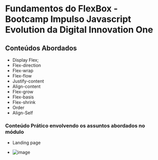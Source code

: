 # Fundamentos do FlexBox - Bootcamp Impulso Javascript Evolution da Digital Innovation One

## Conteúdos Abordados
- Display Flex;
- Flex-direction
- Flex-wrap
- Flex-flow
- Justify-content
- Align-content
- Flex-grow
- Flex-basis
- Flex-shrink
- Order
- Align-Self

 ### Conteúdo Prático envolvendo os assuntos abordados no módulo
 
 - Landing page 
 
 - ![image](https://user-images.githubusercontent.com/87333149/172869716-207a7222-ab0a-4ed4-8a33-ae1388c4a818.png)

